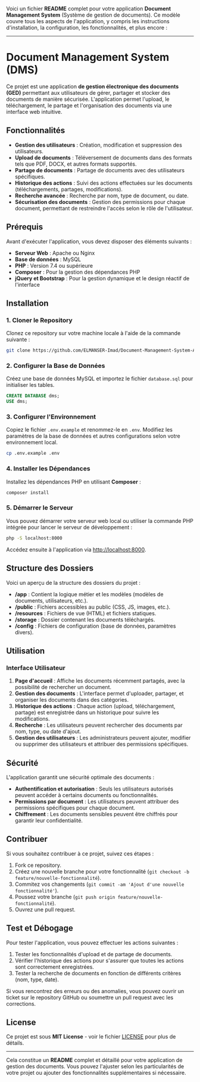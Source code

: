 Voici un fichier **README** complet pour votre application **Document Management System** (Système de gestion de documents). Ce modèle couvre tous les aspects de l'application, y compris les instructions d'installation, la configuration, les fonctionnalités, et plus encore :

---

# Document Management System (DMS)

Ce projet est une application **de gestion électronique des documents (GED)** permettant aux utilisateurs de gérer, partager et stocker des documents de manière sécurisée. L'application permet l'upload, le téléchargement, le partage et l'organisation des documents via une interface web intuitive.

## Fonctionnalités

- **Gestion des utilisateurs** : Création, modification et suppression des utilisateurs.
- **Upload de documents** : Téléversement de documents dans des formats tels que PDF, DOCX, et autres formats supportés.
- **Partage de documents** : Partage de documents avec des utilisateurs spécifiques.
- **Historique des actions** : Suivi des actions effectuées sur les documents (téléchargements, partages, modifications).
- **Recherche avancée** : Recherche par nom, type de document, ou date.
- **Sécurisation des documents** : Gestion des permissions pour chaque document, permettant de restreindre l'accès selon le rôle de l'utilisateur.

## Prérequis

Avant d'exécuter l'application, vous devez disposer des éléments suivants :

- **Serveur Web** : Apache ou Nginx
- **Base de données** : MySQL
- **PHP** : Version 7.4 ou supérieure
- **Composer** : Pour la gestion des dépendances PHP
- **jQuery et Bootstrap** : Pour la gestion dynamique et le design réactif de l'interface

## Installation

### 1. Cloner le Repository

Clonez ce repository sur votre machine locale à l'aide de la commande suivante :

```bash
git clone https://github.com/ELMANSER-Imad/Document-Management-System-App.git
```

### 2. Configurer la Base de Données

Créez une base de données MySQL et importez le fichier `database.sql` pour initialiser les tables.

```sql
CREATE DATABASE dms;
USE dms;
```

### 3. Configurer l'Environnement

Copiez le fichier `.env.example` et renommez-le en `.env`. Modifiez les paramètres de la base de données et autres configurations selon votre environnement local.

```bash
cp .env.example .env
```

### 4. Installer les Dépendances

Installez les dépendances PHP en utilisant **Composer** :

```bash
composer install
```

### 5. Démarrer le Serveur

Vous pouvez démarrer votre serveur web local ou utiliser la commande PHP intégrée pour lancer le serveur de développement :

```bash
php -S localhost:8000
```

Accédez ensuite à l'application via [http://localhost:8000](http://localhost:8000).

## Structure des Dossiers

Voici un aperçu de la structure des dossiers du projet :

- **/app** : Contient la logique métier et les modèles (modèles de documents, utilisateurs, etc.).
- **/public** : Fichiers accessibles au public (CSS, JS, images, etc.).
- **/resources** : Fichiers de vue (HTML) et fichiers statiques.
- **/storage** : Dossier contenant les documents téléchargés.
- **/config** : Fichiers de configuration (base de données, paramètres divers).

## Utilisation

### Interface Utilisateur

1. **Page d'accueil** : Affiche les documents récemment partagés, avec la possibilité de rechercher un document.
2. **Gestion des documents** : L'interface permet d'uploader, partager, et organiser les documents dans des catégories.
3. **Historique des actions** : Chaque action (upload, téléchargement, partage) est enregistrée dans un historique pour suivre les modifications.
4. **Recherche** : Les utilisateurs peuvent rechercher des documents par nom, type, ou date d'ajout.
5. **Gestion des utilisateurs** : Les administrateurs peuvent ajouter, modifier ou supprimer des utilisateurs et attribuer des permissions spécifiques.

## Sécurité

L'application garantit une sécurité optimale des documents :

- **Authentification et autorisation** : Seuls les utilisateurs autorisés peuvent accéder à certains documents ou fonctionnalités.
- **Permissions par document** : Les utilisateurs peuvent attribuer des permissions spécifiques pour chaque document.
- **Chiffrement** : Les documents sensibles peuvent être chiffrés pour garantir leur confidentialité.

## Contribuer

Si vous souhaitez contribuer à ce projet, suivez ces étapes :

1. Fork ce repository.
2. Créez une nouvelle branche pour votre fonctionnalité (`git checkout -b feature/nouvelle-fonctionnalité`).
3. Commitez vos changements (`git commit -am 'Ajout d'une nouvelle fonctionnalité'`).
4. Poussez votre branche (`git push origin feature/nouvelle-fonctionnalité`).
5. Ouvrez une pull request.

## Test et Débogage

Pour tester l'application, vous pouvez effectuer les actions suivantes :

1. Tester les fonctionnalités d'upload et de partage de documents.
2. Vérifier l'historique des actions pour s'assurer que toutes les actions sont correctement enregistrées.
3. Tester la recherche de documents en fonction de différents critères (nom, type, date).

Si vous rencontrez des erreurs ou des anomalies, vous pouvez ouvrir un ticket sur le repository GitHub ou soumettre un pull request avec les corrections.

## License

Ce projet est sous **MIT License** - voir le fichier [LICENSE](LICENSE) pour plus de détails.

---

Cela constitue un **README** complet et détaillé pour votre application de gestion des documents. Vous pouvez l'ajuster selon les particularités de votre projet ou ajouter des fonctionnalités supplémentaires si nécessaire.
